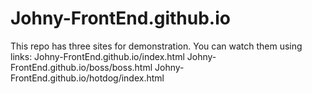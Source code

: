# Johny-FrontEnd.github.io
This repo has three sites for demonstration.
You can watch them using links:
Johny-FrontEnd.github.io/index.html
Johny-FrontEnd.github.io/boss/boss.html
Johny-FrontEnd.github.io/hotdog/index.html
